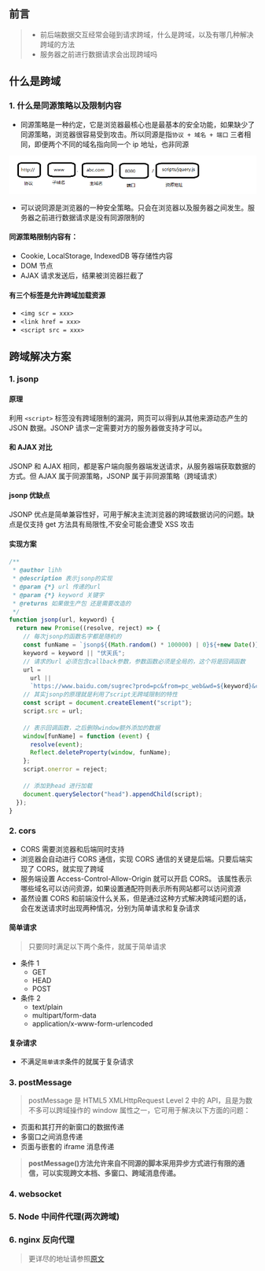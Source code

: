 ## 前言

> - 前后端数据交互经常会碰到请求跨域，什么是跨域，以及有哪几种解决跨域的方法
> - 服务器之前进行数据请求会出现跨域吗

## 什么是跨域

### 1. 什么是同源策略以及限制内容

- 同源策略是一种约定，它是浏览器最核心也是最基本的安全功能，如果缺少了同源策略，浏览器很容易受到攻击。所以同源是指`协议 + 域名 + 端口` 三者相同，即便两个不同的域名指向同一个 ip 地址，也非同源

![dbd502364bcdf1e3fceef773c918e23b.png](images/2.png)

- 可以说同源是浏览器的一种安全策略。只会在浏览器以及服务器之间发生。服务器之前进行数据请求是没有同源限制的

#### 同源策略限制内容有：

- Cookie, LocalStorage, IndexedDB 等存储性内容
- DOM 节点
- AJAX 请求发送后，结果被浏览器拦截了

#### 有三个标签是允许跨域加载资源

- `<img scr = xxx>`
- `<link href = xxx>`
- `<script src = xxx>`

## 跨域解决方案

### 1. jsonp

#### 原理

利用 `<script>` 标签没有跨域限制的漏洞，网页可以得到从其他来源动态产生的 JSON 数据。JSONP 请求一定需要对方的服务器做支持才可以。

#### 和 AJAX 对比

JSONP 和 AJAX 相同，都是客户端向服务器端发送请求，从服务器端获取数据的方式。但 AJAX 属于同源策略，JSONP 属于非同源策略（跨域请求）

#### jsonp 优缺点

JSONP 优点是简单兼容性好，可用于解决主流浏览器的跨域数据访问的问题。缺点是仅支持 get 方法具有局限性,不安全可能会遭受 XSS 攻击

#### 实现方案

```js
/**
 * @author lihh
 * @description 表示jsonp的实现
 * @param {*} url 传递的url
 * @param {*} keyword 关键字
 * @returns 如果做生产包 还是需要改造的
 */
function jsonp(url, keyword) {
  return new Promise((resolve, reject) => {
    // 每次jsonp的函数名字都是随机的
    const funName = `jsonp${(Math.random() * 100000) | 0}${+new Date()}`;
    keyword = keyword || "伏天氏";
    // 请求的url 必须包含callback参数，参数函数必须是全局的，这个将是回调函数
    url =
      url ||
      `https://www.baidu.com/sugrec?prod=pc&from=pc_web&wd=${keyword}&callback=${funName}`;
    // 其实jsonp的原理就是利用了script无跨域限制的特性
    const script = document.createElement("script");
    script.src = url;

    // 表示回调函数，之后删除window额外添加的数据
    window[funName] = function (event) {
      resolve(event);
      Reflect.deleteProperty(window, funName);
    };
    script.onerror = reject;

    // 添加到head 进行加载
    document.querySelector("head").appendChild(script);
  });
}
```

### 2. cors

- CORS 需要浏览器和后端同时支持
- 浏览器会自动进行 CORS 通信，实现 CORS 通信的关键是后端。只要后端实现了 CORS，就实现了跨域
- 服务端设置 Access-Control-Allow-Origin 就可以开启 CORS。 该属性表示哪些域名可以访问资源，如果设置通配符则表示所有网站都可以访问资源
- 虽然设置 CORS 和前端没什么关系，但是通过这种方式解决跨域问题的话，会在发送请求时出现两种情况，分别为简单请求和复杂请求

#### 简单请求

> 只要同时满足以下两个条件，就属于简单请求

- 条件 1
  - GET
  - HEAD
  - POST
- 条件 2
  - text/plain
  - multipart/form-data
  - application/x-www-form-urlencoded

#### 复杂请求

- 不满足`简单请求`条件的就属于复杂请求

### 3. postMessage

> postMessage 是 HTML5 XMLHttpRequest Level 2 中的 API，且是为数不多可以跨域操作的 window 属性之一，它可用于解决以下方面的问题：

- 页面和其打开的新窗口的数据传递
- 多窗口之间消息传递
- 页面与嵌套的 iframe 消息传递

> **postMessage()方法允许来自不同源的脚本采用异步方式进行有限的通信，可以实现跨文本档、多窗口、跨域消息传递。**

### 4. websocket

### 5. Node 中间件代理(两次跨域)

### 6. nginx 反向代理

> 更详尽的地址请参照[原文](https://juejin.cn/post/6844903767226351623#heading-0)
